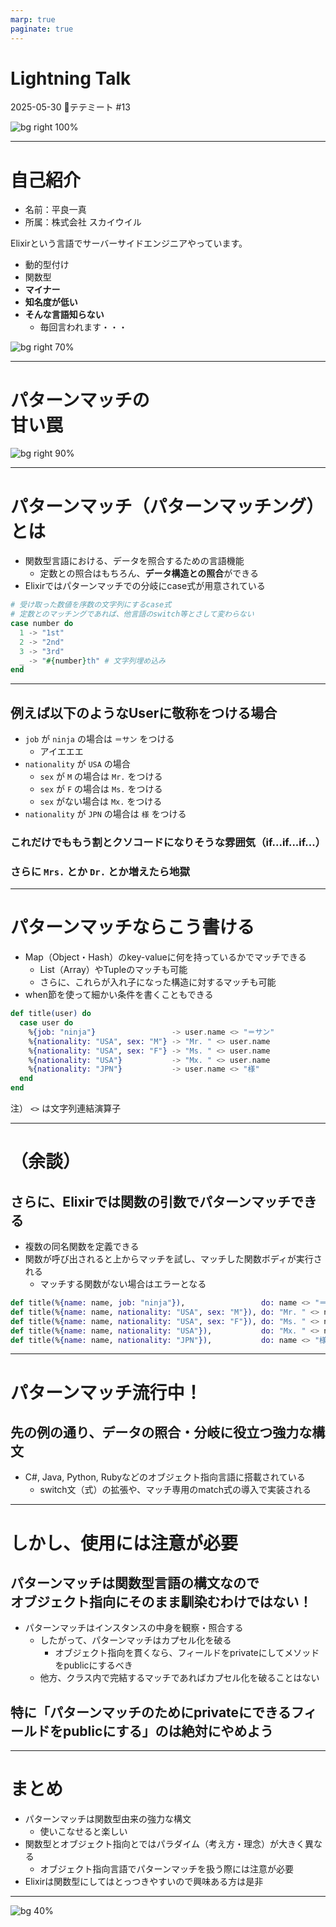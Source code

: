 ```yaml
---
marp: true
paginate: true
---
```


# Lightning Talk

2025-05-30 🍗テテミート #13

![bg right 100%](./meat.png)

---

# 自己紹介

- 名前：平良一真
- 所属：株式会社 スカイウイル

Elixirという言語でサーバーサイドエンジニアやっています。

- 動的型付け
- 関数型
- **マイナー**
- **知名度が低い**
- **そんな言語知らない**
  - 毎回言われます・・・

![bg right 70%](./elixir_logo.png)

---

# パターンマッチの<br>甘い罠

![bg right 90%](./wana_money_man.png)

---

# パターンマッチ（パターンマッチング）とは

- 関数型言語における、データを照合するための言語機能
  - 定数との照合はもちろん、**データ構造との照合**ができる
- Elixirではパターンマッチでの分岐にcase式が用意されている

```Elixir
# 受け取った数値を序数の文字列にするcase式
# 定数とのマッチングであれば、他言語のswitch等とさして変わらない
case number do
  1 -> "1st"
  2 -> "2nd"
  3 -> "3rd"
  _ -> "#{number}th" # 文字列埋め込み
end
```

---

## 例えば以下のようなUserに敬称をつける場合

- `job` が `ninja` の場合は `＝サン` をつける
  - アイエエエ
- `nationality` が `USA` の場合
  - `sex` が `M` の場合は `Mr.` をつける
  - `sex` が `F` の場合は `Ms.` をつける
  - `sex` がない場合は `Mx.` をつける
- `nationality` が `JPN` の場合は `様` をつける

### **これだけでももう割とクソコードになりそうな雰囲気（if...if...if...）**

### さらに `Mrs.` とか `Dr.` とか増えたら地獄

---

# パターンマッチならこう書ける

- Map（Object・Hash）のkey-valueに何を持っているかでマッチできる
  - List（Array）やTupleのマッチも可能
  - さらに、これらが入れ子になった構造に対するマッチも可能
- when節を使って細かい条件を書くこともできる

```Elixir
def title(user) do
  case user do
    %{job: "ninja"}                 -> user.name <> "＝サン"
    %{nationality: "USA", sex: "M"} -> "Mr. " <> user.name
    %{nationality: "USA", sex: "F"} -> "Ms. " <> user.name
    %{nationality: "USA"}           -> "Mx. " <> user.name
    %{nationality: "JPN"}           -> user.name <> "様"
  end
end
```

注） `<>` は文字列連結演算子

---

# （余談）

## さらに、Elixirでは関数の引数でパターンマッチできる

- 複数の同名関数を定義できる
- 関数が呼び出されると上からマッチを試し、マッチした関数ボディが実行される
  - マッチする関数がない場合はエラーとなる

```Elixir
def title(%{name: name, job: "ninja"}),                 do: name <> "＝サン"
def title(%{name: name, nationality: "USA", sex: "M"}), do: "Mr. " <> name
def title(%{name: name, nationality: "USA", sex: "F"}), do: "Ms. " <> name
def title(%{name: name, nationality: "USA"}),           do: "Mx. " <> name
def title(%{name: name, nationality: "JPN"}),           do: name <> "様"
```

---

# パターンマッチ流行中！

## 先の例の通り、データの照合・分岐に役立つ強力な構文

- C#, Java, Python, Rubyなどのオブジェクト指向言語に搭載されている
  - switch文（式）の拡張や、マッチ専用のmatch式の導入で実装される

---

# しかし、使用には注意が必要

## パターンマッチは関数型言語の構文なので<br>オブジェクト指向にそのまま馴染むわけではない！

- パターンマッチはインスタンスの中身を観察・照合する
  - したがって、パターンマッチはカプセル化を破る
    - オブジェクト指向を貫くなら、フィールドをprivateにしてメソッドをpublicにするべき
  - 他方、クラス内で完結するマッチであればカプセル化を破ることはない

## 特に「パターンマッチのためにprivateにできるフィールドをpublicにする」のは絶対にやめよう

---

# まとめ

- パターンマッチは関数型由来の強力な構文
  - 使いこなせると楽しい
- 関数型とオブジェクト指向とではパラダイム（考え方・理念）が大きく異なる
  - オブジェクト指向言語でパターンマッチを扱う際には注意が必要
- Elixirは関数型にしてはとっつきやすいので興味ある方は是非

---

![bg 40%](./message_goseichou_man.png)
